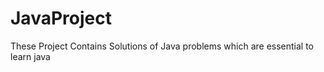 # JavaProject
These Project Contains Solutions of Java problems which are essential to learn java  
